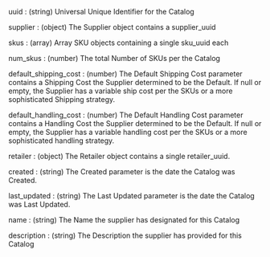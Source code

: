 uuid
: (string) Universal Unique Identifier for the Catalog

supplier
: (object) The Supplier object contains a supplier_uuid

skus
: (array) Array SKU objects containing a single sku_uuid each

num_skus
: (number) The total Number of SKUs per the Catalog

default_shipping_cost
: (number) The Default Shipping Cost parameter contains a Shipping Cost the Supplier determined to be the Default. If null or empty, the Supplier has a variable ship cost per the SKUs or a more sophisticated Shipping strategy.

default_handling_cost
: (number) The Default Handling Cost parameter contains a Handling Cost the Supplier determined to be the Default. If null or empty, the Supplier has a variable handling cost per the SKUs or a more sophisticated handling strategy.

retailer
: (object) The Retailer object contains a single retailer_uuid.

created
: (string) The Created parameter is the date the Catalog was Created.

last_updated
: (string) The Last Updated parameter is the date the Catalog was Last Updated.

name
: (string) The Name the supplier has designated for this Catalog

description
: (string) The Description the supplier has provided for this Catalog